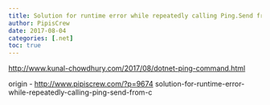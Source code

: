 ```yaml
---
title: Solution for runtime error while repeatedly calling Ping.Send from C#
author: PipisCrew
date: 2017-08-04
categories: [.net]
toc: true
---
```


http://www.kunal-chowdhury.com/2017/08/dotnet-ping-command.html

origin - http://www.pipiscrew.com/?p=9674 solution-for-runtime-error-while-repeatedly-calling-ping-send-from-c